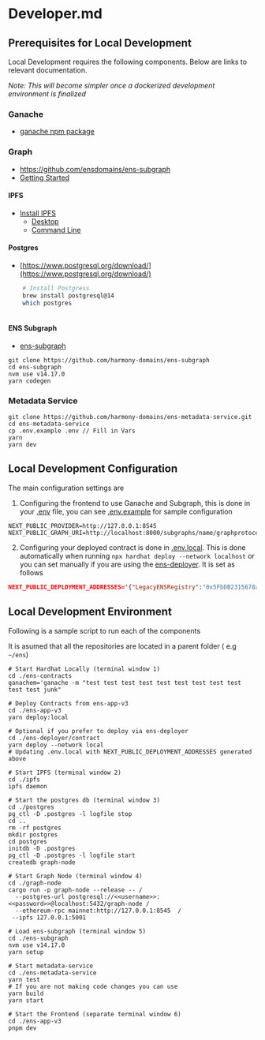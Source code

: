 # Developer.md

## Prerequisites for Local Development

Local Development requires the following components. Below are links to relevant documentation. 

*Note: This will become simpler once a dockerized development environment is finalized*

### Ganache

* [ganache npm package](https://www.npmjs.com/package/ganache)

### Graph

- https://github.com/ensdomains/ens-subgraph
- [Getting Started](https://github.com/graphprotocol/graph-node/blob/master/docs/getting-started.md)

#### IPFS
- [Install IPFS](https://docs.ipfs.tech/install/)
    - [Desktop](https://github.com/ipfs/ipfs-desktop/releases)
    - [Command Line](https://docs.ipfs.tech/install/command-line/#macos)

#### Postgres

- [https://www.postgresql.org/download/](https://www.postgresql.org/download/)
    
```bash
    # Install Postgress
    brew install postgresql@14
    which postgres
    
```

#### ENS Subgraph

* [ens-subgraph](https://github.com/harmony-domains/ens-subgraph)
```
git clone https://github.com/harmony-domains/ens-subgraph
cd ens-subgraph
nvm use v14.17.0
yarn codegen
```

### Metadata Service

```
git clone https://github.com/harmony-domains/ens-metadata-service.git
cd ens-metadata-service
cp .env.example .env // Fill in Vars
yarn
yarn dev
```




## Local Development Configuration
The main configuration settings are 

1. Configuring the frontend to use Ganache and Subgraph, this is done in your [.env](../.env) file, you can see [.env.example](../.env.example) for sample configuration
```
NEXT_PUBLIC_PROVIDER=http://127.0.0.1:8545
NEXT_PUBLIC_GRAPH_URI=http://localhost:8000/subgraphs/name/graphprotocol/ens 
```

2. Configuring your deployed contract is done in [.env.local](../.env.local). This is done automatically when running  `npx hardhat deploy --network localhost` or you can set manually if you are using the [ens-deployer](https://github.com/harmony-domains/ens-deployer). It is set as follows

```JSON
NEXT_PUBLIC_DEPLOYMENT_ADDRESSES='{"LegacyENSRegistry":"0x5FbDB2315678afecb367f032d93F642f64180aa3","ENSRegistry":"0x9fE46736679d2D9a65F0992F2272dE9f3c7fa6e0","RSASHA1Algorithm":"0xCf7Ed3AccA5a467e9e704C703E8D87F634fB0Fc9","RSASHA256Algorithm":"0xDc64a140Aa3E981100a9becA4E685f962f0cF6C9","P256SHA256Algorithm":"0x5FC8d32690cc91D4c39d9d3abcBD16989F875707","DummyAlgorithm":"0x0165878A594ca255338adfa4d48449f69242Eb8F","SHA1Digest":"0xa513E6E4b8f2a923D98304ec87F64353C4D5C853","SHA256Digest":"0x2279B7A0a67DB372996a5FaB50D91eAA73d2eBe6","DummyDigest":"0x8A791620dd6260079BF849Dc5567aDC3F2FdC318","DNSSECImpl":"0x610178dA211FEF7D417bC0e6FeD39F05609AD788","TLDPublicSuffixList":"0xc6e7DF5E7b4f2A278906862b61205850344D4e7d","DNSRegistrar":"0x59b670e9fA9D0A427751Af201D676719a970857b","Root":"0x4ed7c70F96B99c776995fB64377f0d4aB3B0e1C1","BaseRegistrarImplementation":"0x4A679253410272dd5232B3Ff7cF5dbB88f295319","DummyOracle":"0x09635F643e140090A9A8Dcd712eD6285858ceBef","ExponentialPremiumPriceOracle":"0xc5a5C42992dECbae36851359345FE25997F5C42d","StaticMetadataService":"0x67d269191c92Caf3cD7723F116c85e6E9bf55933","NameWrapper":"0xE6E340D132b5f46d1e472DebcD681B2aBc16e57E","LegacyPublicResolver":"0x84eA74d481Ee0A5332c457a4d796187F6Ba67fEB","ReverseRegistrar":"0x9E545E3C0baAB3E08CdfD552C960A1050f373042","LegacyETHRegistrarController":"0x1613beB3B2C4f22Ee086B2b38C1476A3cE7f78E8","ETHRegistrarController":"0x851356ae760d987E095750cCeb3bC6014560891C","PublicResolver":"0x95401dc811bb5740090279Ba06cfA8fcF6113778","UniversalResolver":"0x998abeb3E57409262aE5b751f60747921B33613E","BulkRenewal":"0x70e0bA845a1A0F2DA3359C97E0285013525FFC49","Multicall":"0x4826533B4897376654Bb4d4AD88B7faFD0C98528","resolverMulticallWrapper":"0x95401dc811bb5740090279Ba06cfA8fcF6113778"}'
```

## Local Development Environment

Following is a sample script to run each of the components

It is asumed that all the repositories are located in a parent folder ( e.g `~/ens`)

```
# Start Hardhat Locally (terminal window 1)
cd ./ens-contracts
ganachem='ganache -m "test test test test test test test test test test test junk"

# Deploy Contracts from ens-app-v3
cd ./ens-app-v3
yarn deploy:local

# Optional if you prefer to deploy via ens-deployer
cd ./ens-deployer/contract
yarn deploy --network local
# Updating .env.local with NEXT_PUBLIC_DEPLOYMENT_ADDRESSES generated above

# Start IPFS (terminal window 2)
cd ./ipfs
ipfs daemon

# Start the postgres db (terminal window 3)
cd ./postgres
pg_ctl -D .postgres -l logfile stop
cd ..
rm -rf postgres
mkdir postgres
cd postgres
initdb -D .postgres
pg_ctl -D .postgres -l logfile start
createdb graph-node

# Start Graph Node (terminal window 4)
cd ./graph-node
cargo run -p graph-node --release -- /
  --postgres-url postgresql://<<username>>:<<password>>@localhost:5432/graph-node /
  --ethereum-rpc mainnet:http://127.0.0.1:8545  /
 --ipfs 127.0.0.1:5001

# Load ens-subgraph (terminal window 5)
cd ./ens-subgraph
nvm use v14.17.0
yarn setup

# Start metadata-service
cd ./ens-metadata-service
yarn test
# If you are not making code changes you can use
yarn build
yarn start

# Start the Frontend (separate terminal window 6)
cd ./ens-app-v3
pnpm dev
```

